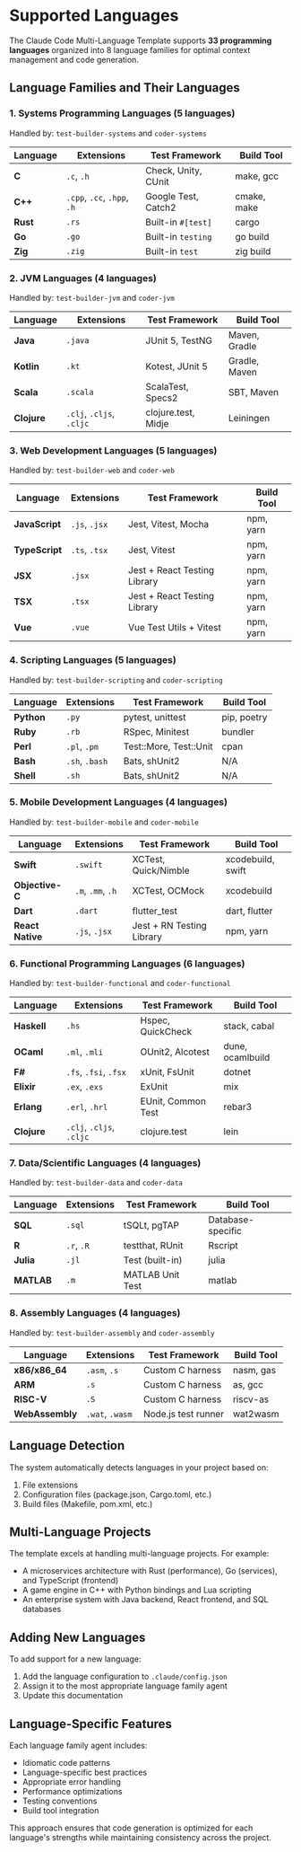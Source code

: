 # Supported Languages

The Claude Code Multi-Language Template supports **33 programming languages** organized into 8 language families for optimal context management and code generation.

## Language Families and Their Languages

### 1. Systems Programming Languages (5 languages)
Handled by: `test-builder-systems` and `coder-systems`

| Language | Extensions | Test Framework | Build Tool |
|----------|------------|----------------|------------|
| **C** | `.c`, `.h` | Check, Unity, CUnit | make, gcc |
| **C++** | `.cpp`, `.cc`, `.hpp`, `.h` | Google Test, Catch2 | cmake, make |
| **Rust** | `.rs` | Built-in `#[test]` | cargo |
| **Go** | `.go` | Built-in `testing` | go build |
| **Zig** | `.zig` | Built-in `test` | zig build |

### 2. JVM Languages (4 languages)
Handled by: `test-builder-jvm` and `coder-jvm`

| Language | Extensions | Test Framework | Build Tool |
|----------|------------|----------------|------------|
| **Java** | `.java` | JUnit 5, TestNG | Maven, Gradle |
| **Kotlin** | `.kt` | Kotest, JUnit 5 | Gradle, Maven |
| **Scala** | `.scala` | ScalaTest, Specs2 | SBT, Maven |
| **Clojure** | `.clj`, `.cljs`, `.cljc` | clojure.test, Midje | Leiningen |

### 3. Web Development Languages (5 languages)
Handled by: `test-builder-web` and `coder-web`

| Language | Extensions | Test Framework | Build Tool |
|----------|------------|----------------|------------|
| **JavaScript** | `.js`, `.jsx` | Jest, Vitest, Mocha | npm, yarn |
| **TypeScript** | `.ts`, `.tsx` | Jest, Vitest | npm, yarn |
| **JSX** | `.jsx` | Jest + React Testing Library | npm, yarn |
| **TSX** | `.tsx` | Jest + React Testing Library | npm, yarn |
| **Vue** | `.vue` | Vue Test Utils + Vitest | npm, yarn |

### 4. Scripting Languages (5 languages)
Handled by: `test-builder-scripting` and `coder-scripting`

| Language | Extensions | Test Framework | Build Tool |
|----------|------------|----------------|------------|
| **Python** | `.py` | pytest, unittest | pip, poetry |
| **Ruby** | `.rb` | RSpec, Minitest | bundler |
| **Perl** | `.pl`, `.pm` | Test::More, Test::Unit | cpan |
| **Bash** | `.sh`, `.bash` | Bats, shUnit2 | N/A |
| **Shell** | `.sh` | Bats, shUnit2 | N/A |

### 5. Mobile Development Languages (4 languages)
Handled by: `test-builder-mobile` and `coder-mobile`

| Language | Extensions | Test Framework | Build Tool |
|----------|------------|----------------|------------|
| **Swift** | `.swift` | XCTest, Quick/Nimble | xcodebuild, swift |
| **Objective-C** | `.m`, `.mm`, `.h` | XCTest, OCMock | xcodebuild |
| **Dart** | `.dart` | flutter_test | dart, flutter |
| **React Native** | `.js`, `.jsx` | Jest + RN Testing Library | npm, yarn |

### 6. Functional Programming Languages (6 languages)
Handled by: `test-builder-functional` and `coder-functional`

| Language | Extensions | Test Framework | Build Tool |
|----------|------------|----------------|------------|
| **Haskell** | `.hs` | Hspec, QuickCheck | stack, cabal |
| **OCaml** | `.ml`, `.mli` | OUnit2, Alcotest | dune, ocamlbuild |
| **F#** | `.fs`, `.fsi`, `.fsx` | xUnit, FsUnit | dotnet |
| **Elixir** | `.ex`, `.exs` | ExUnit | mix |
| **Erlang** | `.erl`, `.hrl` | EUnit, Common Test | rebar3 |
| **Clojure** | `.clj`, `.cljs`, `.cljc` | clojure.test | lein |

### 7. Data/Scientific Languages (4 languages)
Handled by: `test-builder-data` and `coder-data`

| Language | Extensions | Test Framework | Build Tool |
|----------|------------|----------------|------------|
| **SQL** | `.sql` | tSQLt, pgTAP | Database-specific |
| **R** | `.r`, `.R` | testthat, RUnit | Rscript |
| **Julia** | `.jl` | Test (built-in) | julia |
| **MATLAB** | `.m` | MATLAB Unit Test | matlab |

### 8. Assembly Languages (4 languages)
Handled by: `test-builder-assembly` and `coder-assembly`

| Language | Extensions | Test Framework | Build Tool |
|----------|------------|----------------|------------|
| **x86/x86_64** | `.asm`, `.s` | Custom C harness | nasm, gas |
| **ARM** | `.s` | Custom C harness | as, gcc |
| **RISC-V** | `.S` | Custom C harness | riscv-as |
| **WebAssembly** | `.wat`, `.wasm` | Node.js test runner | wat2wasm |

## Language Detection

The system automatically detects languages in your project based on:
1. File extensions
2. Configuration files (package.json, Cargo.toml, etc.)
3. Build files (Makefile, pom.xml, etc.)

## Multi-Language Projects

The template excels at handling multi-language projects. For example:
- A microservices architecture with Rust (performance), Go (services), and TypeScript (frontend)
- A game engine in C++ with Python bindings and Lua scripting
- An enterprise system with Java backend, React frontend, and SQL databases

## Adding New Languages

To add support for a new language:
1. Add the language configuration to `.claude/config.json`
2. Assign it to the most appropriate language family agent
3. Update this documentation

## Language-Specific Features

Each language family agent includes:
- Idiomatic code patterns
- Language-specific best practices
- Appropriate error handling
- Performance optimizations
- Testing conventions
- Build tool integration

This approach ensures that code generation is optimized for each language's strengths while maintaining consistency across the project.
